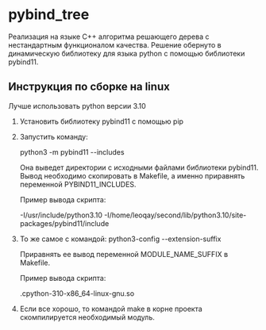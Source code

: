 # pybind_tree

Реализация на языке C++ алгоритма решающего дерева с нестандартным функционалом качества.
Решение обернуто в динамическую библиотеку для языка python с помощью библиотеки pybind11.

## Инструкция по сборке на linux

Лучше использовать python версии 3.10

1. Установить библиотеку pybind11 с помощью pip
2. Запустить команду:
   
    python3 -m pybind11 --includes
   
    Она выведет директории с исходными файлами библиотеки pybind11.
    Вывод необходимо скопировать в Makefile, а именно приравнять переменной PYBIND11_INCLUDES.

    Пример вывода скрипта:

    -I/usr/include/python3.10 -I/home/leoqay/second/lib/python3.10/site-packages/pybind11/include

3. То же самое с командой:
    python3-config --extension-suffix

    Приравнять ее вывод переменной MODULE_NAME_SUFFIX в Makefile.

    Пример вывода скрипта:

    .cpython-310-x86_64-linux-gnu.so

4. Если все хорошо, то командой make в корне проекта скомпилируется необходимый модуль.
